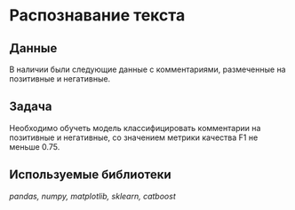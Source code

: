 # Распознавание текста


## Данные

В наличии были следующие данные с комментариями, размеченные на позитивные и негативные.

## Задача

Необходимо обучеть модель классифицировать комментарии на позитивные и негативные, со значением метрики качества F1 не меньше 0.75. 

## Используемые библиотеки
*pandas, numpy, matplotlib, sklearn, catboost*
